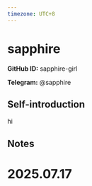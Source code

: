 ```yaml
---
timezone: UTC+8
---
```


# sapphire

**GitHub ID:** sapphire-girl

**Telegram:** @sapphire

## Self-introduction

hi

## Notes

<!-- Content_START -->

# 2025.07.17


<!-- Content_END -->
